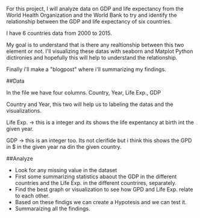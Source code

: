 For this project, I will analyze data on GDP and life expectancy from the World Health Organization and the World Bank to try and identify the relationship between the GDP and life expectancy of six countries.

I have 6 countries data from 2000 to 2015. 

My goal is to understand that is there any realtionship between this two element or not. I'll visualizing these datas with seaborn and Matplot Python dictironies and hopefully this will help to understand the relationship. 

Finally i'll make a "blogpost" where i'll summarizing my findings.


##Data 

In the file we have four columns. Country, Year, Life Exp., GDP

Country and Year, this two will help us to labeling the datas and the visualizations. 

Life Exp. -> this is a integer and its shows the life expentancy at birth int the given year.

GDP -> this is an integer too. Its not clerifide but i think this shows the GPD in $ in the given year na din the given country.


##Analyze

* Look for any missing value in the dataset
* First some summarizing statistics abaout the GDP in the different countries and the Life Exp. in the different countrires, separately. 
* Find the best graph or visualization to see how GPD and Life Exp. relate to each other. 
* Based on these findigs we can create a Hypotesis and we can test it. 
* Summaraizing all the findings. 